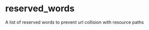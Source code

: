 reserved_words
==============

A list of reserved words to prevent url collision with resource paths

